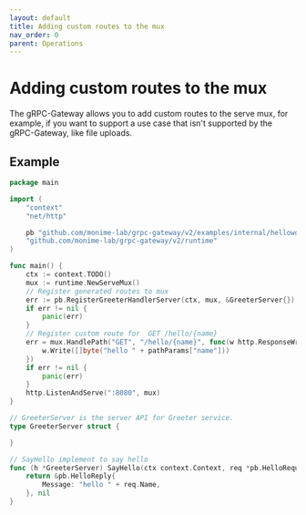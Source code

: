 ```yaml
---
layout: default
title: Adding custom routes to the mux
nav_order: 0
parent: Operations
---
```


# Adding custom routes to the mux

The gRPC-Gateway allows you to add custom routes to the serve mux, for example, if you want to support a use case that isn't supported by the gRPC-Gateway, like file uploads.

## Example

```go
package main

import (
	"context"
	"net/http"

	pb "github.com/monime-lab/grpc-gateway/v2/examples/internal/helloworld"
	"github.com/monime-lab/grpc-gateway/v2/runtime"
)

func main() {
	ctx := context.TODO()
	mux := runtime.NewServeMux()
	// Register generated routes to mux
	err := pb.RegisterGreeterHandlerServer(ctx, mux, &GreeterServer{})
	if err != nil {
		panic(err)
	}
	// Register custom route for  GET /hello/{name}
	err = mux.HandlePath("GET", "/hello/{name}", func(w http.ResponseWriter, r *http.Request, pathParams map[string]string) {
		w.Write([]byte("hello " + pathParams["name"]))
	})
	if err != nil {
		panic(err)
	}
	http.ListenAndServe(":8080", mux)
}

// GreeterServer is the server API for Greeter service.
type GreeterServer struct {

}

// SayHello implement to say hello
func (h *GreeterServer) SayHello(ctx context.Context, req *pb.HelloRequest) (*pb.HelloReply, error) {
	return &pb.HelloReply{
		Message: "hello " + req.Name,
	}, nil
}
```
